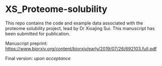 # XS_Proteome-solubility
This repo contains the code and example data associated with the proteome solubility project, lead by Dr Xioajing Sui. This manuscript has been submitted for publication.

Manuscript preprint: https://www.biorxiv.org/content/biorxiv/early/2019/07/26/692103.full.pdf

Final version: _upon acceptance_
